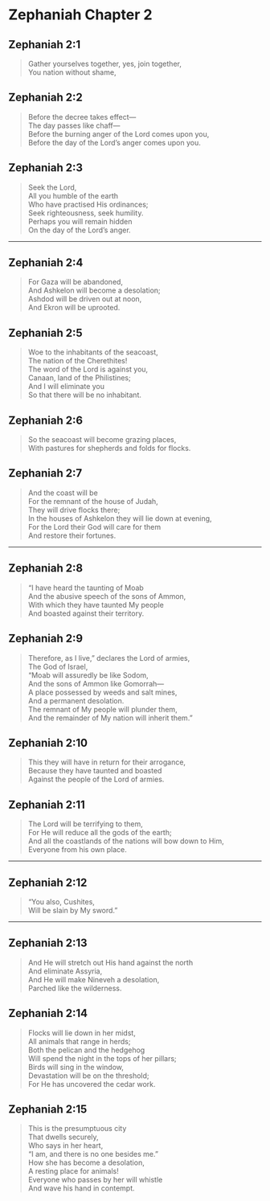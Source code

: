 # Zephaniah Chapter 2

## Zephaniah 2:1

> Gather yourselves together, yes, join together,  
> You nation without shame,

## Zephaniah 2:2

> Before the decree takes effect—  
> The day passes like chaff—  
> Before the burning anger of the Lord comes upon you,  
> Before the day of the Lord’s anger comes upon you.

## Zephaniah 2:3

> Seek the Lord,  
> All you humble of the earth  
> Who have practised His ordinances;  
> Seek righteousness, seek humility.  
> Perhaps you will remain hidden  
> On the day of the Lord’s anger.

---

## Zephaniah 2:4

> For Gaza will be abandoned,  
> And Ashkelon will become a desolation;  
> Ashdod will be driven out at noon,  
> And Ekron will be uprooted.

## Zephaniah 2:5

> Woe to the inhabitants of the seacoast,  
> The nation of the Cherethites!  
> The word of the Lord is against you,  
> Canaan, land of the Philistines;  
> And I will eliminate you  
> So that there will be no inhabitant.

## Zephaniah 2:6

> So the seacoast will become grazing places,  
> With pastures for shepherds and folds for flocks.

## Zephaniah 2:7

> And the coast will be  
> For the remnant of the house of Judah,  
> They will drive flocks there;  
> In the houses of Ashkelon they will lie down at evening,  
> For the Lord their God will care for them  
> And restore their fortunes.

---

## Zephaniah 2:8

> “I have heard the taunting of Moab  
> And the abusive speech of the sons of Ammon,  
> With which they have taunted My people  
> And boasted against their territory.

## Zephaniah 2:9

> Therefore, as I live,” declares the Lord of armies,  
> The God of Israel,  
> “Moab will assuredly be like Sodom,  
> And the sons of Ammon like Gomorrah—  
> A place possessed by weeds and salt mines,  
> And a permanent desolation.  
> The remnant of My people will plunder them,  
> And the remainder of My nation will inherit them.”

## Zephaniah 2:10

> This they will have in return for their arrogance,  
> Because they have taunted and boasted  
> Against the people of the Lord of armies.

## Zephaniah 2:11

> The Lord will be terrifying to them,  
> For He will reduce all the gods of the earth;  
> And all the coastlands of the nations will bow down to Him,  
> Everyone from his own place.

---

## Zephaniah 2:12

> “You also, Cushites,  
> Will be slain by My sword.”

---

## Zephaniah 2:13

> And He will stretch out His hand against the north  
> And eliminate Assyria,  
> And He will make Nineveh a desolation,  
> Parched like the wilderness.

## Zephaniah 2:14

> Flocks will lie down in her midst,  
> All animals that range in herds;  
> Both the pelican and the hedgehog  
> Will spend the night in the tops of her pillars;  
> Birds will sing in the window,  
> Devastation will be on the threshold;  
> For He has uncovered the cedar work.

## Zephaniah 2:15

> This is the presumptuous city  
> That dwells securely,  
> Who says in her heart,  
> “I am, and there is no one besides me.”  
> How she has become a desolation,  
> A resting place for animals!  
> Everyone who passes by her will whistle  
> And wave his hand in contempt.

